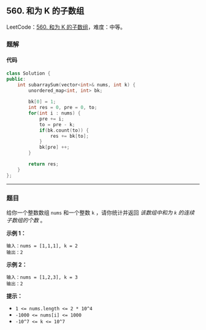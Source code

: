 ## 560. 和为 K 的子数组

LeetCode：[560. 和为 K 的子数组](https://leetcode.cn/problems/subarray-sum-equals-k/)，难度：中等。

### 题解

#### 代码

```c++
class Solution {
public:
    int subarraySum(vector<int>& nums, int k) {
        unordered_map<int, int> bk;
        
        bk[0] = 1;
        int res = 0, pre = 0, to;
        for(int i : nums) {
            pre += i;
            to = pre - k;
            if(bk.count(to)) {
                res += bk[to];
            }
            bk[pre] ++;
        }

        return res;
    }
};
```



---



### 题目

给你一个整数数组 `nums` 和一个整数 `k` ，请你统计并返回 *该数组中和为 `k` 的连续子数组的个数* 。

 

**示例 1：**

```
输入：nums = [1,1,1], k = 2
输出：2
```

**示例 2：**

```
输入：nums = [1,2,3], k = 3
输出：2
```

 

**提示：**

- `1 <= nums.length <= 2 * 10^4`
- `-1000 <= nums[i] <= 1000`
- `-10^7 <= k <= 10^7`


